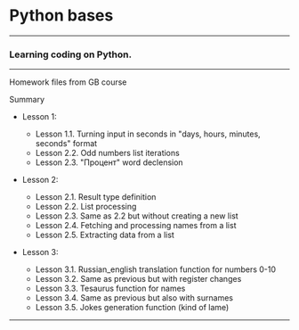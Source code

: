 # Python bases

---
### Learning coding on Python.

---
Homework files from GB course

Summary
- Lesson 1:
    - Lesson 1.1. Turning input in seconds in "days, hours, minutes, seconds" format
    - Lesson 2.2. Odd numbers list iterations
    - Lesson 2.3. "Процент" word declension


- Lesson 2:
    - Lesson 2.1. Result type definition
    - Lesson 2.2. List processing
    - Lesson 2.3. Same as 2.2 but without creating a new list
    - Lesson 2.4. Fetching and processing names from a list
    - Lesson 2.5. Extracting data from a list


- Lesson 3:
    - Lesson 3.1. Russian_english translation function for numbers 0-10
    - Lesson 3.2. Same as previous but with register changes
    - Lesson 3.3. Tesaurus function for names
    - Lesson 3.4. Same as previous but also with surnames
    - Lesson 3.5. Jokes generation function (kind of lame)
------------------
